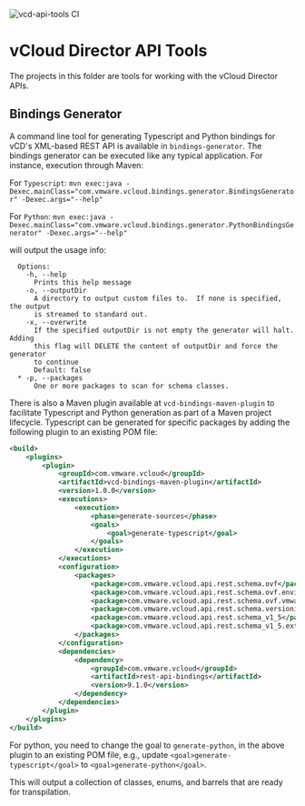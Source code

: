 ![vcd-api-tools CI](https://github.com/vmware/vcd-api-tools/workflows/vcd-api-tools%20CI/badge.svg?branch=master)

# vCloud Director API Tools #
The projects in this folder are tools for working with the vCloud Director APIs.

## Bindings Generator ##
A command line tool for generating Typescript and Python bindings for vCD's XML-based REST API is available in `bindings-generator`.  The bindings generator can be executed like any typical application.  For instance, execution through Maven:

For `Typescript`:
`mvn exec:java -Dexec.mainClass="com.vmware.vcloud.bindings.generator.BindingsGenerator" -Dexec.args="--help"`

For `Python`:
`mvn exec:java -Dexec.mainClass="com.vmware.vcloud.bindings.generator.PythonBindingsGenerator" -Dexec.args="--help"`

will output the usage info:

```
  Options:
    -h, --help
      Prints this help message
    -o, --outputDir
      A directory to output custom files to.  If none is specified, the output
      is streamed to standard out.
    -x, --overwrite
      If the specified outputDir is not empty the generator will halt.  Adding
      this flag will DELETE the content of outputDir and force the generator
      to continue
      Default: false
  * -p, --packages
      One or more packages to scan for schema classes.
```

There is also a Maven plugin available at `vcd-bindings-maven-plugin` to facilitate Typescript and Python generation as part of a Maven project lifecycle.  Typescript can be generated for specific packages by adding the following plugin to an existing POM file:
```xml
<build>
    <plugins>
        <plugin>
            <groupId>com.vmware.vcloud</groupId>
            <artifactId>vcd-bindings-maven-plugin</artifactId>
            <version>1.0.0</version>
            <executions>
                <execution>
                    <phase>generate-sources</phase>
                    <goals>
                        <goal>generate-typescript</goal>
                    </goals>
                </execution>
            </executions>
            <configuration>
                <packages>
                    <package>com.vmware.vcloud.api.rest.schema.ovf</package>
                    <package>com.vmware.vcloud.api.rest.schema.ovf.environment</package>
                    <package>com.vmware.vcloud.api.rest.schema.ovf.vmware</package>
                    <package>com.vmware.vcloud.api.rest.schema.versioning</package>
                    <package>com.vmware.vcloud.api.rest.schema_v1_5</package>
                    <package>com.vmware.vcloud.api.rest.schema_v1_5.extension</package>
                </packages>
            </configuration>
            <dependencies>
                <dependency>
                    <groupId>com.vmware.vcloud</groupId>
                    <artifactId>rest-api-bindings</artifactId>
                    <version>9.1.0</version>
                </dependency>
            </dependencies>
        </plugin>
    </plugins>
</build>
```

For python, you need to change the goal to `generate-python`, in the above plugin to an existing POM file, e.g., update `<goal>generate-typescript</goal>` to `<goal>generate-python</goal>`.

This will output a collection of classes, enums, and barrels that are ready for transpilation.
